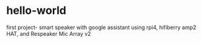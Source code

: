 # hello-world
first project- smart speaker with google assistant using rpi4, hifiberry amp2 HAT, and Respeaker Mic Array v2
